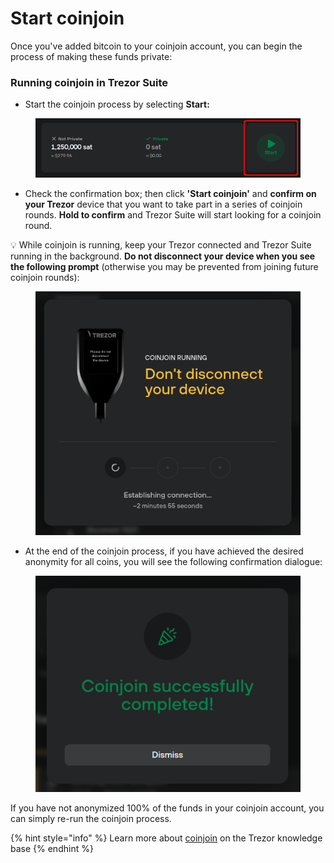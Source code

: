 # Start coinjoin

Once you've added bitcoin to your coinjoin account, you can begin the process of making these funds private:

### Running coinjoin in Trezor Suite

* Start the coinjoin process by selecting **Start:**

<figure><img src="../../../.gitbook/assets/CJ-account-ready_NEW-HL.png" alt=""><figcaption></figcaption></figure>

* Check the confirmation box; then click **'Start coinjoin'** and **confirm on your Trezor** device that you want to take part in a series of coinjoin rounds. **Hold to confirm** and Trezor Suite will start looking for a coinjoin round.

💡 While coinjoin is running, keep your Trezor connected and Trezor Suite running in the background. **Do not disconnect your device when you see the following prompt** (otherwise you may be prevented from joining future coinjoin rounds):

<figure><img src="../../../.gitbook/assets/Start-CJ-keep-connected.png" alt=""><figcaption></figcaption></figure>

* At the end of the coinjoin process, if you have achieved the desired anonymity for all coins, you will see the following confirmation dialogue:

<figure><img src="../../../.gitbook/assets/Start-CJ-end-success.png" alt=""><figcaption></figcaption></figure>

If you have not anonymized 100% of the funds in your coinjoin account, you can simply re-run the coinjoin process.

{% hint style="info" %}
Learn more about [coinjoin](https://trezor.io/learn/a/coinjoin-in-trezor-suite) on the Trezor knowledge base
{% endhint %}
